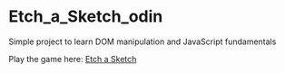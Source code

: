 # Etch_a_Sketch_odin
Simple project to learn DOM manipulation and JavaScript fundamentals

Play the game here: <a href="https://abhinavsalgania.github.io/Etch_a_Sketch/">Etch a Sketch</a>
